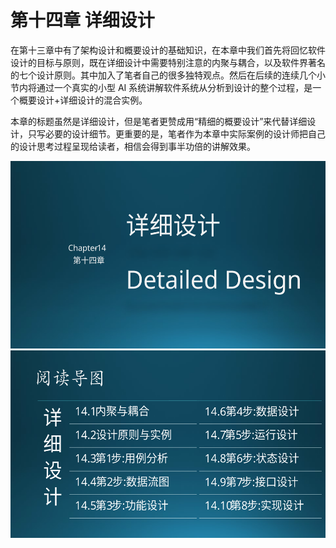 
# 第十四章 详细设计

在第十三章中有了架构设计和概要设计的基础知识，在本章中我们首先将回忆软件设计的目标与原则，既在详细设计中需要特别注意的内聚与耦合，以及软件界著名的七个设计原则。其中加入了笔者自己的很多独特观点。然后在后续的连续几个小节内将通过一个真实的小型 AI 系统讲解软件系统从分析到设计的整个过程，是一个概要设计+详细设计的混合实例。

本章的标题虽然是详细设计，但是笔者更赞成用“精细的概要设计”来代替详细设计，只写必要的设计细节。更重要的是，笔者作为本章中实际案例的设计师把自己的设计思考过程呈现给读者，相信会得到事半功倍的讲解效果。

<img src="img/Slide1.SVG" height=300/>

<img src="img/Slide2.SVG" height=300/>
